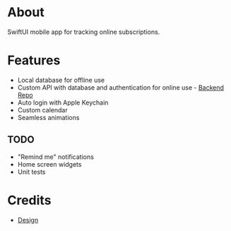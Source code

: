# About
SwiftUI mobile app for tracking online subscriptions.

# Features
- Local database for offline use
- Custom API with database and authentication for online use - [Backend Repo](https://github.com/wojtekoziol/SubbMeBackend)
- Auto login with Apple Keychain
- Custom calendar
- Seamless animations

## TODO
- "Remind me" notifications
- Home screen widgets
- Unit tests

# Credits
- [Design](https://dribbble.com/shots/24922189-Subscription-tracker-multiple-subscriptions-in-one-day)
